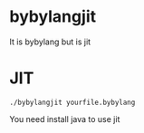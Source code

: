# bybylangjit
It is bybylang but is jit
# JIT
```shell
./bybylangjit yourfile.bybylang
```
You need install java to use jit
